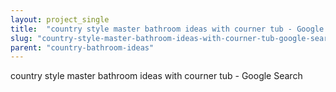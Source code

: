 ```yaml
---
layout: project_single
title:  "country style master bathroom ideas with courner tub - Google Search"
slug: "country-style-master-bathroom-ideas-with-courner-tub-google-search"
parent: "country-bathroom-ideas"
---
```

country style master bathroom ideas with courner tub - Google Search